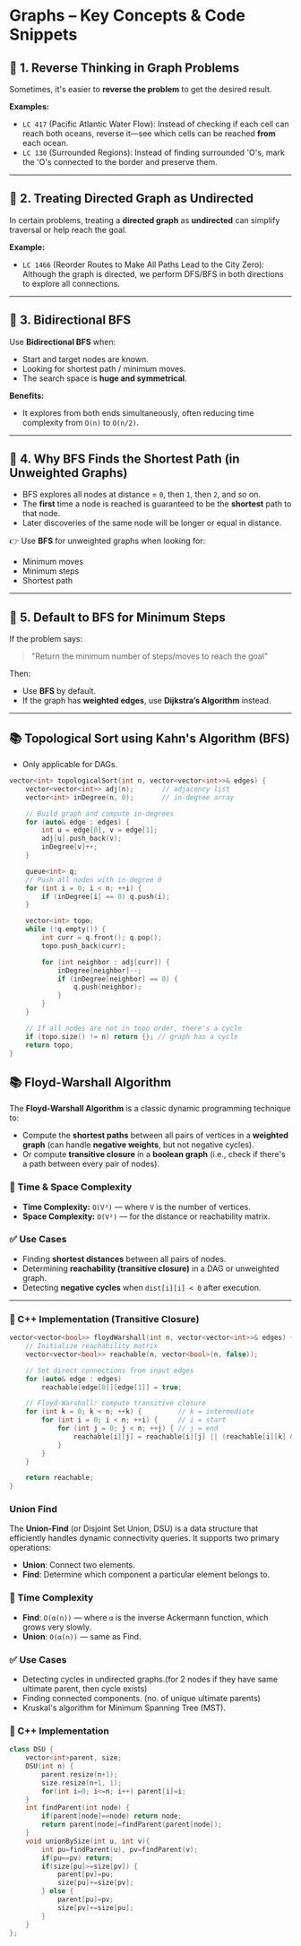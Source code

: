 # Graphs – Key Concepts & Code Snippets

## 🔁 1. Reverse Thinking in Graph Problems
Sometimes, it's easier to **reverse the problem** to get the desired result.

**Examples:**
- `LC 417` (Pacific Atlantic Water Flow): Instead of checking if each cell can reach both oceans, reverse it—see which cells can be reached **from** each ocean.
- `LC 130` (Surrounded Regions): Instead of finding surrounded 'O's, mark the 'O's connected to the border and preserve them.

---

## 🔁 2. Treating Directed Graph as Undirected
In certain problems, treating a **directed graph** as **undirected** can simplify traversal or help reach the goal.

**Example:**
- `LC 1466` (Reorder Routes to Make All Paths Lead to the City Zero): Although the graph is directed, we perform DFS/BFS in both directions to explore all connections.

---

## 🔁 3. Bidirectional BFS
Use **Bidirectional BFS** when:
- Start and target nodes are known.
- Looking for shortest path / minimum moves.
- The search space is **huge and symmetrical**.

**Benefits:**
- It explores from both ends simultaneously, often reducing time complexity from `O(n)` to `O(n/2)`.

---

## 🔁 4. Why BFS Finds the Shortest Path (in Unweighted Graphs)
- BFS explores all nodes at distance = `0`, then `1`, then `2`, and so on.
- The **first** time a node is reached is guaranteed to be the **shortest** path to that node.
- Later discoveries of the same node will be longer or equal in distance.

👉 Use **BFS** for unweighted graphs when looking for:
- Minimum moves
- Minimum steps
- Shortest path

---

## 🔁 5. Default to BFS for Minimum Steps
If the problem says:

> "Return the minimum number of steps/moves to reach the goal"

Then:
- Use **BFS** by default.
- If the graph has **weighted edges**, use **Dijkstra’s Algorithm** instead.

---

## 📚 Topological Sort using Kahn's Algorithm (BFS)
- Only applicable for DAGs.
```cpp
vector<int> topologicalSort(int n, vector<vector<int>>& edges) {
    vector<vector<int>> adj(n);       // adjacency list
    vector<int> inDegree(n, 0);       // in-degree array

    // Build graph and compute in-degrees
    for (auto& edge : edges) {
        int u = edge[0], v = edge[1];
        adj[u].push_back(v);
        inDegree[v]++;
    }

    queue<int> q;
    // Push all nodes with in-degree 0
    for (int i = 0; i < n; ++i) {
        if (inDegree[i] == 0) q.push(i);
    }

    vector<int> topo;
    while (!q.empty()) {
        int curr = q.front(); q.pop();
        topo.push_back(curr);

        for (int neighbor : adj[curr]) {
            inDegree[neighbor]--;
            if (inDegree[neighbor] == 0) {
                q.push(neighbor);
            }
        }
    }

    // If all nodes are not in topo order, there's a cycle
    if (topo.size() != n) return {}; // graph has a cycle
    return topo;
}
```

## 📚 Floyd-Warshall Algorithm

The **Floyd-Warshall Algorithm** is a classic dynamic programming technique to:

- Compute the **shortest paths** between all pairs of vertices in a **weighted graph** (can handle **negative weights**, but not negative cycles).
- Or compute **transitive closure** in a **boolean graph** (i.e., check if there's a path between every pair of nodes).

### 🔧 Time & Space Complexity

- **Time Complexity:** `O(V³)` — where `V` is the number of vertices.
- **Space Complexity:** `O(V²)` — for the distance or reachability matrix.

### ✅ Use Cases

- Finding **shortest distances** between all pairs of nodes.
- Determining **reachability (transitive closure)** in a DAG or unweighted graph.
- Detecting **negative cycles** when `dist[i][i] < 0` after execution.

---

### 🧮 C++ Implementation (Transitive Closure)
```cpp
vector<vector<bool>> floydWarshall(int n, vector<vector<int>>& edges) {
    // Initialize reachability matrix
    vector<vector<bool>> reachable(n, vector<bool>(n, false));

    // Set direct connections from input edges
    for (auto& edge : edges)
        reachable[edge[0]][edge[1]] = true;

    // Floyd-Warshall: compute transitive closure
    for (int k = 0; k < n; ++k) {         // k = intermediate
        for (int i = 0; i < n; ++i) {     // i = start
            for (int j = 0; j < n; ++j) { // j = end
                reachable[i][j] = reachable[i][j] || (reachable[i][k] && reachable[k][j]);
            }
        }
    }

    return reachable;
}
```

### Union Find
The **Union-Find** (or Disjoint Set Union, DSU) is a data structure that efficiently handles dynamic connectivity queries. It supports two primary operations:
- **Union**: Connect two elements.
- **Find**: Determine which component a particular element belongs to.
### 🔧 Time Complexity
- **Find**: `O(α(n))` — where `α` is the inverse Ackermann function, which grows very slowly.
- **Union**: `O(α(n))` — same as Find.
### ✅ Use Cases
- Detecting cycles in undirected graphs.(for 2 nodes if they have same ultimate parent, then cycle exists)
- Finding connected components. (no. of unique ultimate parents)
- Kruskal's algorithm for Minimum Spanning Tree (MST).
### 🧮 C++ Implementation
```cpp
class DSU {
    vector<int>parent, size;
    DSU(int n) {
        parent.resize(n+1);
        size.resize(n+1, 1);
        for(int i=0; i<=n; i++) parent[i]=i;
    }
    int findParent(int node) {
        if(parent[node]==node) return node;
        return parent[node]=findParent(parent[node]);
    }
    void unionBySize(int u, int v){
        int pu=findParent(u), pv=findParent(v);
        if(pu==pv) return;
        if(size[pu]>=size[pv]) {
            parent[pv]=pu;
            size[pu]+=size[pv];
        } else {
            parent[pu]=pv;
            size[pv]+=size[pu];
        }
    }
};
```
